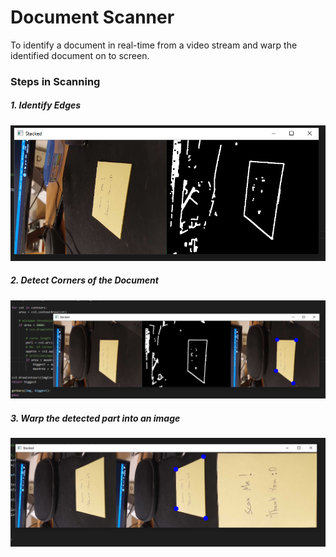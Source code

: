 # Document Scanner

To identify a document in real-time from a video stream and warp the identified document on to screen.

### Steps in Scanning

##### 1. Identify Edges

![Identify Edges](./screen_captures/edges_detected.png)

##### 2. Detect Corners of the Document

![Corners](./screen_captures/document_edges_detected.png)

##### 3. Warp the detected part into an image

![Corners](./screen_captures/warped.png)

